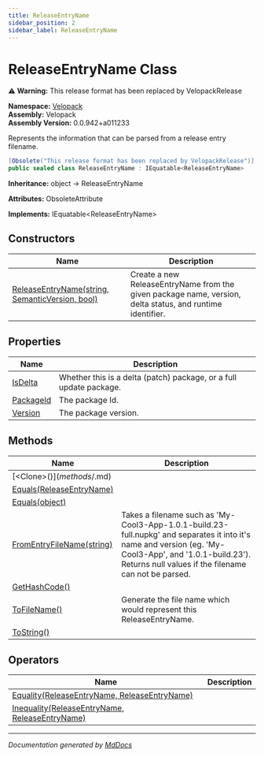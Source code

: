 ```yaml
---
title: ReleaseEntryName
sidebar_position: 2
sidebar_label: ReleaseEntryName
---
```

<!--  
  <auto-generated>   
    The contents of this file were generated by a tool.  
    Changes to this file may be list if the file is regenerated  
  </auto-generated>   
-->

# ReleaseEntryName Class

⚠️ **Warning:** This release format has been replaced by VelopackRelease

**Namespace:** [Velopack](../index.md)  
**Assembly:** Velopack  
**Assembly Version:** 0.0.942+a011233

Represents the information that can be parsed from a release entry filename.

```csharp
[Obsolete("This release format has been replaced by VelopackRelease")]
public sealed class ReleaseEntryName : IEquatable<ReleaseEntryName>
```

**Inheritance:** object → ReleaseEntryName

**Attributes:** ObsoleteAttribute

**Implements:** IEquatable\<ReleaseEntryName\>

## Constructors

| Name                                                                     | Description                                                                                               |
| ------------------------------------------------------------------------ | --------------------------------------------------------------------------------------------------------- |
| [ReleaseEntryName(string, SemanticVersion, bool)](constructors/index.md) | Create a new ReleaseEntryName from the given package name, version, delta status, and runtime identifier. |

## Properties

| Name                                 | Description                                                          |
| ------------------------------------ | -------------------------------------------------------------------- |
| [IsDelta](properties/IsDelta.md)     |  Whether this is a delta (patch) package, or a full update package.  |
| [PackageId](properties/PackageId.md) |  The package Id.                                                     |
| [Version](properties/Version.md)     |  The package version.                                                |

## Methods

| Name                                                                 | Description                                                                                                                                                                                                                |
| -------------------------------------------------------------------- | -------------------------------------------------------------------------------------------------------------------------------------------------------------------------------------------------------------------------- |
| [\<Clone\>$()](methods/%253CClone%253E$.md)                          |                                                                                                                                                                                                                            |
| [Equals(ReleaseEntryName)](methods/Equals.md#equalsreleaseentryname) |                                                                                                                                                                                                                            |
| [Equals(object)](methods/Equals.md#equalsobject)                     |                                                                                                                                                                                                                            |
| [FromEntryFileName(string)](methods/FromEntryFileName.md)            | Takes a filename such as 'My\-Cool3\-App\-1.0.1\-build.23\-full.nupkg' and separates it into  it's name and version (eg. 'My\-Cool3\-App', and '1.0.1\-build.23'). Returns null values if  the filename can not be parsed. |
| [GetHashCode()](methods/GetHashCode.md)                              |                                                                                                                                                                                                                            |
| [ToFileName()](methods/ToFileName.md)                                | Generate the file name which would represent this ReleaseEntryName.                                                                                                                                                        |
| [ToString()](methods/ToString.md)                                    |                                                                                                                                                                                                                            |

## Operators

| Name                                                                      | Description |
| ------------------------------------------------------------------------- | ----------- |
| [Equality(ReleaseEntryName, ReleaseEntryName)](operators/Equality.md)     |             |
| [Inequality(ReleaseEntryName, ReleaseEntryName)](operators/Inequality.md) |             |

___

*Documentation generated by [MdDocs](https://github.com/ap0llo/mddocs)*
